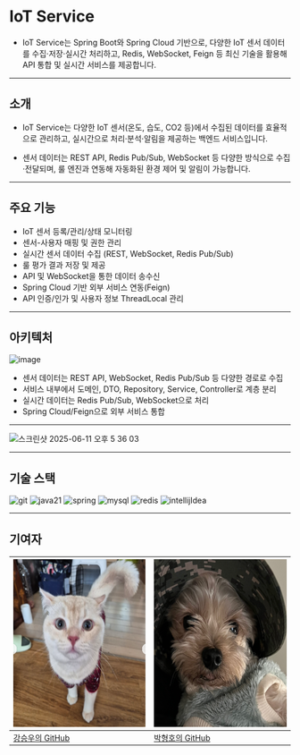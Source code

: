 # **IoT Service**

- IoT Service는 Spring Boot와 Spring Cloud 기반으로, 다양한 IoT 센서 데이터를 수집·저장·실시간 처리하고, Redis, WebSocket, Feign 등 최신 기술을 활용해 API 통합 및 실시간 서비스를 제공합니다.

---

## **소개**

- IoT Service는 다양한 IoT 센서(온도, 습도, CO2 등)에서 수집된 데이터를 효율적으로 관리하고, 실시간으로 처리·분석·알림을 제공하는 백엔드 서비스입니다.

- 센서 데이터는 REST API, Redis Pub/Sub, WebSocket 등 다양한 방식으로 수집·전달되며, 룰 엔진과 연동해 자동화된 환경 제어 및 알림이 가능합니다.

---

## **주요 기능**

- IoT 센서 등록/관리/상태 모니터링
- 센서-사용자 매핑 및 권한 관리
- 실시간 센서 데이터 수집 (REST, WebSocket, Redis Pub/Sub)
- 룰 평가 결과 저장 및 제공
- API 및 WebSocket을 통한 데이터 송수신
- Spring Cloud 기반 외부 서비스 연동(Feign)
- API 인증/인가 및 사용자 정보 ThreadLocal 관리

---

## **아키텍처**

![image](https://github.com/user-attachments/assets/35a10d14-d512-409f-a42b-e0ee4edd1cf1)


- 센서 데이터는 REST API, WebSocket, Redis Pub/Sub 등 다양한 경로로 수집
- 서비스 내부에서 도메인, DTO, Repository, Service, Controller로 계층 분리
- 실시간 데이터는 Redis Pub/Sub, WebSocket으로 처리
- Spring Cloud/Feign으로 외부 서비스 통합


---
![스크린샷 2025-06-11 오후 5 36 03](https://github.com/user-attachments/assets/fa766558-11bc-49be-8d7a-aa1687e6ea18)

---
## **기술 스택**

![git](https://img.shields.io/badge/GitHub-100000?style=for-the-badge&logo=github&logoColor=white)
![java21](https://img.shields.io/badge/Java-ED8B00?style=for-the-badge&logo=openjdk&logoColor=white)
![spring](https://img.shields.io/badge/Spring-6DB33F?style=for-the-badge&logo=spring&logoColor=white)
![mysql](https://img.shields.io/badge/MySQL-00000F?style=for-the-badge&logo=mysql&logoColor=white)
![redis](https://img.shields.io/badge/redis-%23DD0031.svg?&style=for-the-badge&logo=redis&logoColor=white)
![intellijIdea](https://img.shields.io/badge/IntelliJ_IDEA-000000.svg?style=for-the-badge&logo=intellij-idea&logoColor=white)

-------
## 기여자
| <img src="./src/main/resources/static/images/woo.png" width="300" height="300" alt="woo"/> | <img src="./src/main/resources/static/images/ho.png" width="300" height="300" alt="ho"/> |
|--------------------------------------------------------------------------------------------|------------------------------------------------------------------------------------------|
| [강승우의 GitHub](https://github.com/oculusK)                                                  | [박형호의 GitHub](https://github.com/phh624)                                                |
